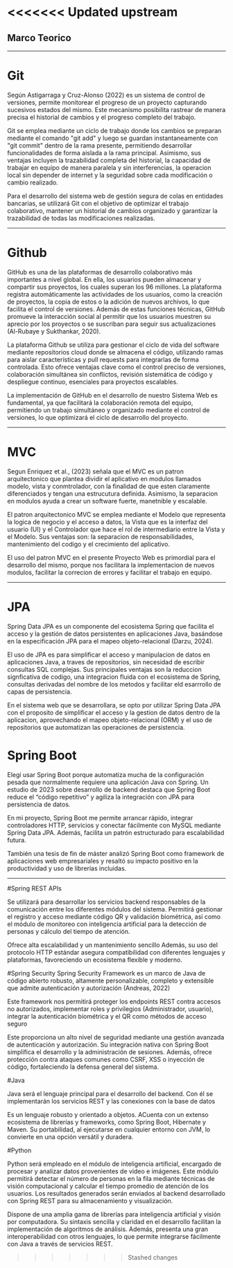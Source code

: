 <<<<<<< Updated upstream
=======
## Marco Teorico

---

# Git
Según Astigarraga y Cruz-Alonso (2022) es un sistema de control de versiones, permite monitorear el progreso de un proyecto capturando sucesivos estados del mismo. Este mecanismo posibilita rastrear de manera precisa el historial de cambios y el progreso completo del trabajo.

Git se emplea mediante un ciclo de trabajo donde los cambios se preparan mediante el comando "git add" y luego se guardan instantaneamente con "git commit" dentro de la rama presente, permitiendo desarrollar funcionalidades de forma aislada a la rama principal. Asimismo, sus ventajas incluyen la trazabilidad completa del historial, la capacidad de trabajar en equipo de manera paralela y sin interferencias, la operacion local sin depender de internet y la seguridad sobre cada modificación o cambio realizado.

Para el desarrollo del sistema web de gestión segura de colas en entidades bancarias, se utilizará Git con el objetivo de optimizar el trabajo colaborativo, mantener un historial de cambios organizado y garantizar la trazabilidad de todas las modificaciones realizadas.

---

# Github
GitHub es una de las plataformas de desarrollo colaborativo más importantes a nivel global. En ella, los usuarios pueden almacenar y compartir sus proyectos, los cuales superan los 96 millones. La plataforma registra automáticamente las actividades de los usuarios, como la creación de proyectos, la copia de estos o la adición de nuevos archivos, lo que facilita el control de versiones. Además de estas funciones técnicas, GitHub promueve la interacción social al permitir que los usuarios muestren su aprecio por los proyectos o se suscriban para seguir sus actualizaciones (Al-Rubaye y Sukthankar, 2020).

La plataforma Github se utiliza para gestionar el ciclo de vida del software mediante repositorios cloud donde se almacena el código, utilizando ramas para aislar características y pull requests para integrarlas de forma controlada. Esto ofrece ventajas clave como el control preciso de versiones, colaboración simultánea sin conflictos, revisión sistemática de código y despliegue continuo, esenciales para proyectos escalables.

La implementación de GitHub en el desarrollo de nuestro Sistema Web es fundamental, ya que facilitará la colaboración remota del equipo, permitiendo un trabajo simultáneo y organizado mediante el control de versiones, lo que optimizará el ciclo de desarrollo del proyecto.

---

# MVC
Segun Enriquez et al., (2023) señala que el MVC es un patron arquitectonico que plantea dividir el aplicativo en modulos llamados modelo, vista y conmtrolador, con la finalidad de que esten claramente diferenciados y tengan una estrucutura definida. Asimismo, la separacion en modulos ayuda a crear un software fuerte, manetnible y escalable.

El patron arquitectonico MVC se emplea mediante el Modelo que representa la logica de negocio y el acceso a datos, la Vista que es la interfaz del usuario (UI) y el Controlador que hace el rol de intermediario entre la Vista y el Modelo. Sus ventajas son: la separacion de responsabilidades, mantenimiento del codigo y el crecimiento del aplicativo.

El uso del patron MVC en el presente Proyecto Web es primordial para el desarrollo del mismo, porque nos facilitara la implementacion de nuevos modulos, facilitar la correcion de errores y facilitar el trabajo en equipo.

---

# JPA
Spring Data JPA es un componente del ecosistema Spring que facilita el acceso y la gestión de datos persistentes en aplicaciones Java, basándose en la especificación JPA para el mapeo objeto-relacional (Darzu, 2024).

El uso de JPA es para simplificar el acceso y manipulacion de datos en aplicaciones Java, a traves de repositorios, sin necesidad de escribir consultas SQL complejas. Sus principales ventajas son la reduccion signficativa de codigo, una integracion fluida con el ecosistema de Spring, consultas derivadas del nombre de los metodos y facilitar eld esarrrollo de capas de persistencia.

En el sistema web que se desarrollara, se opto por utilizar Spring Data JPA con el proposito de simplificar el acceso y la gestion de datos dentro de la aplicacion, aprovechando el mapeo objeto-relacional (ORM) y el uso de repositorios que automatizan las operaciones de persistencia.

# Spring Boot
Elegí usar Spring Boot porque automatiza mucha de la configuración pesada que normalmente requiere una aplicación Java con Spring. Un estudio de 2023 sobre desarrollo de backend destaca que Spring Boot reduce el “código repetitivo” y agiliza la integración con JPA para persistencia de datos. 

En mi proyecto, Spring Boot me permite arrancar rápido, integrar controladores HTTP, servicios y conectar fácilmente con MySQL mediante Spring Data JPA. Además, facilita un patrón estructurado para escalabilidad futura.

También una tesis de fin de máster analizó Spring Boot como framework de aplicaciones web empresariales y resaltó su impacto positivo en la productividad y uso de librerías incluidas.

---

#Spring REST APIs


Se utilizará para desarrollar los servicios backend responsables de la comunicación entre los diferentes módulos del sistema. Permitirá gestionar el registro y acceso mediante código QR y validación biométrica, así como el módulo de monitoreo con inteligencia artificial para la detección de personas y cálculo del tiempo de atención. 

Ofrece alta escalabilidad y un mantenimiento sencillo Además, su uso del protocolo HTTP estándar asegura compatibilidad con diferentes lenguajes y plataformas, favoreciendo un ecosistema flexible y moderno.

#Spring Security
Spring Security Framework es un marco de Java de código abierto robusto, altamente personalizable, completo y extensible que admite autenticación y autorización (Andreas, 2022)

Este framework nos permitirá proteger los endpoints REST contra accesos no autorizados, implementar roles y privilegios (Administrador, usuario), integrar la autenticación biométrica y el QR como métodos de acceso seguro

Este proporciona un alto nivel de seguridad mediante una gestión avanzada de autenticación y autorización. Su integración nativa con Spring Boot simplifica el desarrollo y la administración de sesiones. Además, ofrece protección contra ataques comunes como CSRF, XSS o inyección de código, fortaleciendo la defensa general del sistema.


#Java


Java será el lenguaje principal para el desarrollo del backend. Con él se implementarán los servicios REST y las conexiones con la base de datos

Es un lenguaje robusto y orientado a objetos. ACuenta con un extenso ecosistema de librerías y frameworks, como Spring Boot, Hibernate y Maven. Su portabilidad, al ejecutarse en cualquier entorno con JVM, lo convierte en una opción versátil y duradera.

#Python


Python será empleado en el módulo de inteligencia artificial, encargado de procesar y analizar datos provenientes de video e imágenes. Este módulo permitirá detectar el número de personas en la fila mediante técnicas de visión computacional y calcular el tiempo promedio de atención de los usuarios. Los resultados generados serán enviados al backend desarrollado con Spring REST para su almacenamiento y visualización.

Dispone de una amplia gama de librerías para inteligencia artificial y visión por computadora. Su sintaxis sencilla y claridad en el desarrollo facilitan la implementación de algoritmos de análisis. Además, presenta una gran interoperabilidad con otros lenguajes, lo que permite integrarse fácilmente con Java a través de servicios REST.
>>>>>>> Stashed changes
